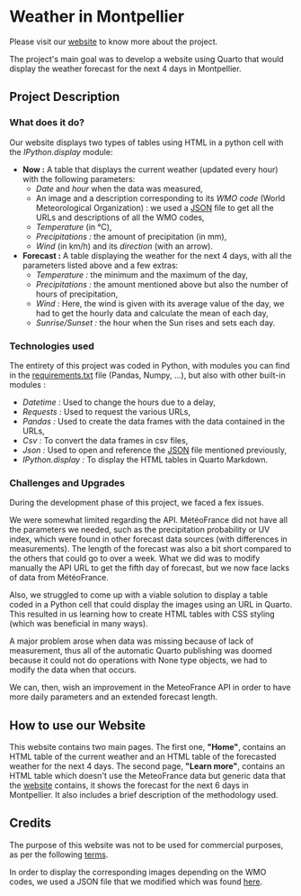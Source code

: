 # Weather in Montpellier
Please visit our [website](https://guibouland.github.io/PersonalProject/) to know more about the project.

The project's main goal was to develop a website using Quarto that would display the weather forecast for the next 4 days in Montpellier.

## Project Description
### What does it do?
Our website displays two types of tables using HTML in a python cell with the *IPython.display* module:
- **Now :** A table that displays the current weather (updated every hour) with the following parameters:  
    - *Date* and *hour* when the data was measured,  
    - An image and a description corresponding to its *WMO code* (World Meteorological Organization) : we used a [JSON](descriptions.json) file to get all the URLs and descriptions of all the WMO codes,  
    - *Temperature* (in °C),  
    - *Precipitations :* the amount of precipitation (in mm),  
    - *Wind* (in km/h) and its *direction* (with an arrow).  
- **Forecast :** A table displaying the weather for the next 4 days, with all the parameters listed above and a few extras:  
    - *Temperature :* the minimum and the maximum of the day,  
    - *Precipitations :* the amount mentioned above but also the number of hours of precipitation,  
    - *Wind :* Here, the wind is given with its average value of the day, we had to get the hourly data and calculate the mean of each day,
    - *Sunrise/Sunset :* the hour when the Sun rises and sets each day.  


### Technologies used
The entirety of this project was coded in Python, with modules you can find in the [requirements.txt](requirements.txt) file (Pandas, Numpy, ...), but also with other built-in modules :  
- *Datetime :* Used to change the hours due to a delay,
- *Requests :* Used to request the various URLs,
- *Pandas :* Used to create the data frames with the data contained in the URLs,
- *Csv :* To convert the data frames in csv files,
- *Json :* Used to open and reference the [JSON](descriptions.json) file mentioned previously,
- *IPython.display :* To display the HTML tables in Quarto Markdown.

### Challenges and Upgrades
During the development phase of this project, we faced a fex issues.  

We were somewhat limited regarding the API.  MétéoFrance did not have all the parameters we needed, such as the precipitation probability or UV index, which were found in other forecast data sources (with differences in measurements). The length of the forecast was also a bit short compared to the others that could go to over a week. What we did was to modify manually the API URL to get the fifth day of forecast, but we now face lacks of data from MétéoFrance.

Also, we struggled to come up with a viable solution to display a table coded in a Python cell that could display the images using an URL in Quarto. This resulted in us learning how to create HTML tables with CSS styling (which was beneficial in many ways).

A major problem arose when data was missing because of lack of measurement, thus all of the automatic Quarto publishing was doomed because it could not do operations with None type objects, we had to modify the data when that occurs.

We can, then, wish an improvement in the MeteoFrance API in order to have more daily parameters and an extended forecast length.

## How to use our Website
This website contains two main pages. The first one, **"Home"**, contains an HTML table of the current weather and an HTML table of the forecasted weather for the next 4 days. The second page, **"Learn more"**, contains an HTML table which doesn't use the MeteoFrance data but generic data that the [website](https://open-meteo.com/en/docs) contains, it shows the forecast for the next 6 days in Montpellier. It also includes a brief description of the methodology used.

## Credits
The purpose of this website was not to be used for commercial purposes, as per the following [terms](https://open-meteo.com/en/terms).

In order to display the corresponding images depending on the WMO codes, we used a JSON file that we modified which was found [here](https://gist.github.com/stellasphere/9490c195ed2b53c707087c8c2db4ec0c).